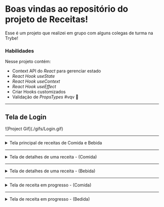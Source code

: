 # Boas vindas ao repositório do projeto de Receitas!

Esse é um projeto que realizei em grupo com alguns colegas de turma na Trybe!

### Habilidades

Nesse projeto contém:

  - Context API do _React_ para gerenciar estado
  - _React Hook useState_
  - _React Hook useContext_
  - _React Hook useEffect_
  - Criar Hooks customizados
  - Validação de _PropsTypes_
#vqv 🚀

---

  <div>
    <h2>Tela de Login</h2>
      ![Project Gif](./gifs/Login.gif)
  </div>

  ---

  <details>
    <summary>Tela principal de receitas de Comida e Bebida</summary>
      ![Project Gif](./gifs/main-recipes.gif)
  </details>

  ---

  <details>
    <summary>Tela de detalhes de uma receita - (Comida)</summary>
      ![Project Gif](./gifs/food-details.gif)   
  </details>

  ---

  <details>
    <summary>Tela de detalhes de uma receita - (Bebida)</summary>
      ![Project Gif](./gifs/drink-details.gif)   
  </details>

  ---

  <details>
    <summary>Tela de receita em progresso - (Comida) </summary>
      ![Project Gif](./gifs/food-in-progress.gif)
  </details>

  ---

  <details>
    <summary>Tela de receita em progresso - (Bedida) </summary>
      ![Project Gif](./gifs/drink-in-progress.gif)
  </details>
